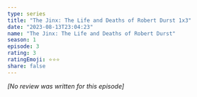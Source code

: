 ```yaml
---
type: series
title: "The Jinx: The Life and Deaths of Robert Durst 1x3"
date: "2023-08-13T23:04:23"
name: "The Jinx: The Life and Deaths of Robert Durst"
season: 1
episode: 3
rating: 3
ratingEmoji: ⭐️⭐️⭐️
share: false
---
```


_[No review was written for this episode]_
